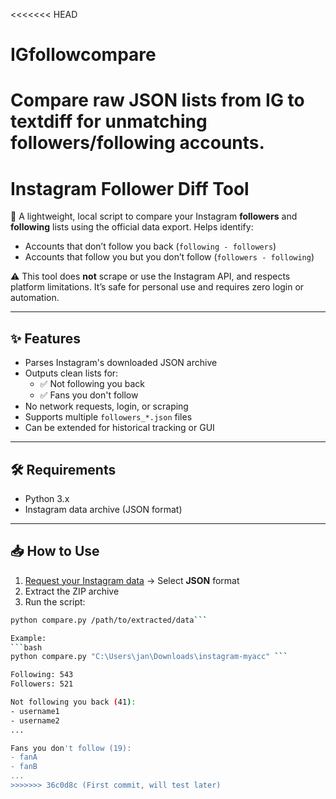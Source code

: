 <<<<<<< HEAD
# IGfollowcompare
Compare raw JSON lists from IG to textdiff for unmatching followers/following accounts.
=======
# Instagram Follower Diff Tool

🧭 A lightweight, local script to compare your Instagram **followers** and **following** lists using the official data export. Helps identify:

- Accounts that don’t follow you back (`following - followers`)
- Accounts that follow you but you don’t follow (`followers - following`)

⚠️ This tool does **not** scrape or use the Instagram API, and respects platform limitations. It’s safe for personal use and requires zero login or automation.

---

## ✨ Features

- Parses Instagram's downloaded JSON archive
- Outputs clean lists for:
  - ✅ Not following you back
  - ✅ Fans you don't follow
- No network requests, login, or scraping
- Supports multiple `followers_*.json` files
- Can be extended for historical tracking or GUI

---

## 🛠 Requirements

- Python 3.x
- Instagram data archive (JSON format)

---

## 📥 How to Use

1. [Request your Instagram data](https://www.instagram.com/download/request/) → Select **JSON** format
2. Extract the ZIP archive
3. Run the script:

```bash
python compare.py /path/to/extracted/data```

Example:
```bash
python compare.py "C:\Users\jan\Downloads\instagram-myacc" ```

Following: 543
Followers: 521

Not following you back (41):
- username1
- username2
...

Fans you don't follow (19):
- fanA
- fanB
...
>>>>>>> 36c0d8c (First commit, will test later)
